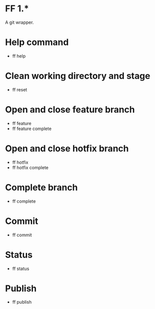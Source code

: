 # FF 1.*

A git wrapper.

# Help command

 - ff help

# Clean working directory and stage

 - ff reset

# Open and close feature branch

 - ff feature
 - ff feature complete

# Open and close hotfix branch

 - ff hotfix
 - ff hotfix complete

# Complete branch

 - ff complete

# Commit

 - ff commit

# Status

 - ff status

# Publish

 - ff publish
